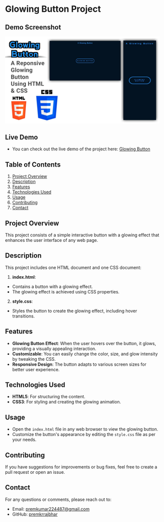 # Glowing Button Project

## Demo Screenshot

![Screenshot of Project](assets/screenshot.jpg)

## Live Demo

* You can check out the live demo of the project here: [Glowing Button](https://premkrrajbhar.github.io/glowing-button/)

## Table of Contents
1. [Project Overview](#project-overview)
2. [Description](#description)
3. [Features](#features)
4. [Technologies Used](#technologies-used)
5. [Usage](#usage)
6. [Contributing](#contributing)
7. [Contact](#contact)

## Project Overview

This project consists of a simple interactive button with a glowing effect that enhances the user interface of any web page.

## Description

This project includes one HTML document and one CSS document:

1. **index.html**: 
- Contains a button with a glowing effect.
- The glowing effect is achieved using CSS properties.

2. **style.css**:
- Styles the button to create the glowing effect, including hover transitions.

## Features

- **Glowing Button Effect**: When the user hovers over the button, it glows, providing a visually appealing interaction.
- **Customizable**: You can easily change the color, size, and glow intensity by tweaking the CSS.
- **Responsive Design**: The button adapts to various screen sizes for better user experience.

## Technologies Used

- **HTML5**: For structuring the content.
- **CSS3**: For styling and creating the glowing animation.

## Usage

- Open the `index.html` file in any web browser to view the glowing button.
- Customize the button's appearance by editing the `style.css` file as per your needs.

## Contributing

If you have suggestions for improvements or bug fixes, feel free to create a pull request or open an issue.

## Contact

For any questions or comments, please reach out to:
- Email: [premkumar224487@gmail.com](mailto:premkumar224487@gmail.com)
- GitHub: [premkrrajbhar](https://github.com/premkrrajbhar)
